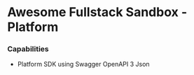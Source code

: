 # Awesome Fullstack Sandbox - Platform


### Capabilities
- Platform SDK using Swagger OpenAPI 3 Json
